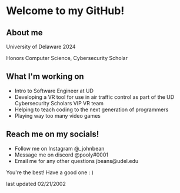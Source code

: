 
<h1>Welcome to my GitHub!</h1>

<h2>About me</h2>
<p>University of Delaware 2024</p>
<p>Honors Computer Science, Cybersecurity Scholar</p>

<h2>What I'm working on</h2>
<ul>
  <li>Intro to Software Engineer at UD</li>
  <li>Developing a VR tool for use in air traffic control as 
    part of the UD Cybersecurity Scholars VIP VR team</li>
  <li>Helping to teach coding to the next generation of programmers</li>
  <li>Playing way too many video games</li>
</ul>

<h2>Reach me on my socials!</h2>
<ul>
  <li>Follow me on Instagram @_johnbean</li>
  <li>Message me on discord @pooly#0001</li>
  <li>Email me for any other questions jbeans@udel.edu</li>
</ul>

<p>You're the best! Have a good one : )</p>
<p>last updated 02/21/2002</p>

